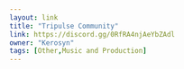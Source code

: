 ```yaml
---
layout: link
title: "Tripulse Community"
link: https://discord.gg/0RfRA4njAeYbZAdl
owner: "Kerosyn"
tags: [Other,Music and Production]
---
```

